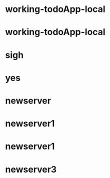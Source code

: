 # working-todoApp-local
# working-todoApp-local
# sigh
# yes
# newserver
# newserver1
# newserver1
# newserver3
